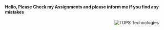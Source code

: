 <h4> Hello, Please Check my Assignments and please inform me if you find any mistakes</h4>
<img align="right" alt="TOPS Technologies" src="https://www.tops-int.com/images/TOPS-logo.png"> 
